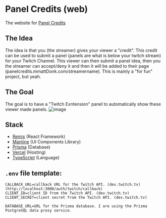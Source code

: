 # Panel Credits (web)

The website for [Panel Credits](https://panelcredits.mmattDonk.com)

## The Idea
The idea is that you (the streamer) gives your viewer a "credit". This credit can be used to submit a panel (panels are what is below your twitch stream) for your Twitch Channel. This viewer can then submit a panel idea, then you the streamer can accept/deny it and then it will be added to their page (panelcredits.mmattDonk.com/streamername). This is mainly a "for fun" project, but yeah. 

## The Goal
The goal is to have a "Twitch Exntension" panel to automatically show these viewer made panels.
![image](https://user-images.githubusercontent.com/30363562/173955558-1af369ba-d0b1-4b6b-be6d-7718bc262a08.png)

## Stack

-   [Remix](https://remix.run) (React Framework)
-   [Mantine](https://mantine.dev) (UI Components Library)
-   [Prisma](https://prisma.io) (Database)
-   [Vercel](https://vercel.com) (Hosting)
-   [TypeScript](https://www.typescriptlang.org) (Language)

## `.env` file template:

```
CALLBACK_URL=callback URL for the Twitch API. (dev.twitch.tv) (http://localhost:3000/auth/twitch/callback)
CLIENT_ID=client ID from the Twitch API. (dev.twitch.tv)
CLIENT_SECRET=client secret from the Twitch API. (dev.twitch.tv)

DATABASE_URL=URL for the Prisma database. I are using the Prisma PostgreSQL data proxy service.
```

